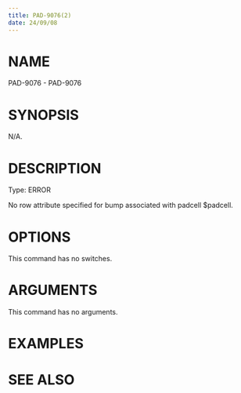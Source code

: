 ```yaml
---
title: PAD-9076(2)
date: 24/09/08
---
```


# NAME

PAD-9076 - PAD-9076

# SYNOPSIS

N/A.

# DESCRIPTION

Type: ERROR

No row attribute specified for bump associated with padcell $padcell.

# OPTIONS

This command has no switches.

# ARGUMENTS

This command has no arguments.

# EXAMPLES

# SEE ALSO
